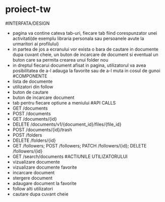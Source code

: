 # proiect-tw

  #INTERFATA/DESIGN
  - pagina va contine cateva tab-uri, fiecare tab fiind corespunzator unei activitati(de exemplu libraria personala sau persoanele avute       la urmaritori ai profilului)
  - in partea de jos a ecranului vor exista o bara de cautare in documente dupa cuvant cheie, un buton de incarcare de document si             eventual un buton care sa permita crearea unui folder nou
  - in dreptul fiecarui document afisat in pagina, utilizatorul va avea posibilitatea de a-l adauga la favorite sau de a-l muta in cosul       de gunoi
#COMPONENTE
  - lista de documente
  - utilizatori din follow
  - buton de cautare
  - buton de incarcare document
  - tab pentru fiecare optiune a meniului
#API CALLS
  - GET /documents
  - POST /documents
  - GET /documents/{id} 
  - DELETE /documents/v1/{document_id}/files/{file_id}
  - POST /documents/{id}/trash
  - POST /folders
  - DELETE /folders/{id}
  - GET /followers; POST /followers; PATCH /followers/{id}; DELETE /followers/{id}
  - GET /search/documents
#ACTIUNILE UTILIZATORULUI
  - vizualizare documente 
  - vizualizare documente favorite
  - incarcare document
  - stergere document
  - adaugare document la favorite
  - follow alti utilizatori
  - cautare dupa cuvant cheie
   

